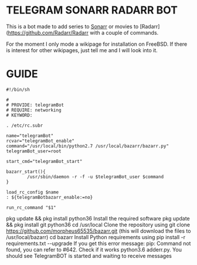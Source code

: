 # TELEGRAM SONARR RADARR BOT

This is a bot made to add series to [Sonarr](https://github.com/Sonarr/Sonarr) or movies to [Radarr](https://github.com/Radarr/Radarr with a couple of commands.

For the moment I only mode a wikipage for installation on FreeBSD. If there is interest for other wikipages, just tell me and I will look into it.

# GUIDE


```
#!/bin/sh

#
# PROVIDE: telegramBot
# REQUIRE: networking
# KEYWORD:

. /etc/rc.subr

name="telegramBot"
rcvar="telegramBot_enable"
command="/usr/local/bin/python2.7 /usr/local/bazarr/bazarr.py"
telegramBot_user=root

start_cmd="telegramBot_start"

bazarr_start(){
        /usr/sbin/daemon -r -f -u $telegramBot_user $command
}

load_rc_config $name
: ${telegramBotbazarr_enable:=no}

run_rc_command "$1"
```

pkg update && pkg install python36
Install the required software pkg update && pkg install git python36
cd /usr/local
Clone the repository using git clone https://github.com/morpheus65535/bazarr.git (this will download the files to /usr/local/bazarr)
cd bazarr
Install Python requirements using pip install -r requirements.txt --upgrade
If you get this error message: pip: Command not found, you can refer to #642.
Check if it works python3.6 adderr.py. You should see TelegramBOT is started and waiting to receive messages